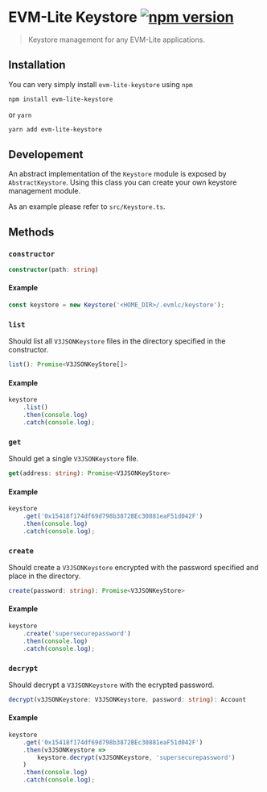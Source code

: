 # EVM-Lite Keystore [![npm version](https://badge.fury.io/js/evm-lite-keystore.svg)](https://badge.fury.io/js/evm-lite-keystore)

> Keystore management for any EVM-Lite applications.

## Installation

You can very simply install `evm-lite-keystore` using `npm`

```bash
npm install evm-lite-keystore
```

or `yarn`

```bash
yarn add evm-lite-keystore
```

## Developement

An abstract implementation of the `Keystore` module is exposed by `AbstractKeystore`. Using this class you can create your own keystore management module.

As an example please refer to `src/Keystore.ts`.

## Methods

### `constructor`

```typescript
constructor(path: string)
```

#### Example

```typescript
const keystore = new Keystore('<HOME_DIR>/.evmlc/keystore');
```

### `list`

Should list all `V3JSONKeystore` files in the directory specified in the constructor.

```typescript
list(): Promise<V3JSONKeyStore[]>
```

#### Example

```typescript
keystore
	.list()
	.then(console.log)
	.catch(console.log);
```

### `get`

Should get a single `V3JSONKeystore` file.

```typescript
get(address: string): Promise<V3JSONKeyStore>
```

#### Example

```typescript
keystore
	.get('0x15418f174df69d798b3872BEc30881eaF51d042F')
	.then(console.log)
	.catch(console.log);
```

### `create`

Should create a `V3JSONKeystore` encrypted with the password specified and place in the directory.

```typescript
create(password: string): Promise<V3JSONKeyStore>
```

#### Example

```typescript
keystore
	.create('supersecurepassword')
	.then(console.log)
	.catch(console.log);
```

### `decrypt`

Should decrypt a `V3JSONKeystore` with the ecrypted password.

```typescript
decrypt(v3JSONKeystore: V3JSONKeystore, password: string): Account
```

#### Example

```typescript
keystore
	.get('0x15418f174df69d798b3872BEc30881eaF51d042F')
	.then(v3JSONKeystore =>
		keystore.decrypt(v3JSONKeystore, 'supersecurepassword')
	)
	.then(console.log)
	.catch(console.log);
```

<!--
- `create()` - create a single `V3JSONKeystore` file
- `update()` - update the password on a single `V3JSONKeystore` file
- `import()` - import a single `V3JSONKeystore` file
- `export()` - export a single `V3JSONKeystore` file -->
